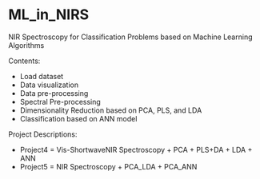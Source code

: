 # ML_in_NIRS
NIR Spectroscopy for Classification Problems based on Machine Learning Algorithms

Contents:

- Load dataset
- Data visualization
- Data pre-processing
- Spectral Pre-processing
- Dimensionality Reduction based on PCA, PLS, and LDA
- Classification based on ANN model

Project Descriptions:

- Project4 = Vis-ShortwaveNIR Spectroscopy + PCA + PLS+DA + LDA + ANN
- Project5 = NIR Spectroscopy + PCA_LDA + PCA_ANN
